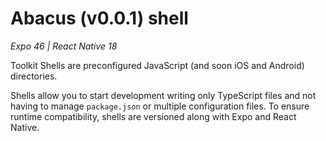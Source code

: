 # Abacus (v0.0.1) shell
*Expo 46 | React Native 18*

Toolkit Shells are preconfigured JavaScript (and soon iOS and Android) directories.

Shells allow you to start development writing only TypeScript files and not having to manage `package.json` or multiple configuration files. To ensure runtime compatibility, shells are versioned along with Expo and React Native.

